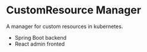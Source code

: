 # CustomResource Manager
A manager for custom resources in kubernetes.

* Spring Boot backend
* React admin fronted


